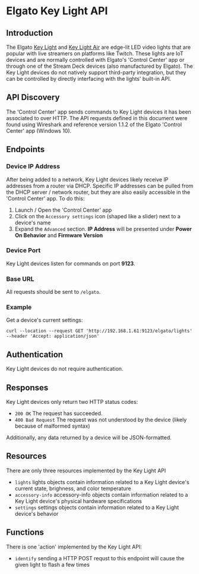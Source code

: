 # Elgato Key Light API

## Introduction
The Elgato [Key Light](https://www.elgato.com/en/gaming/key-light) and [Key Light Air](https://www.elgato.com/en/gaming/key-light-air) are edge-lit LED video lights that are popular with live streamers on platforms like Twitch. These lights are IoT devices and are normally controlled with Elgato's 'Control Center' app or through one of the Stream Deck devices (also manufactured by Elgato). The Key Light devices do not natively support third-party integration, but they can be controlled by directly interfacing with the lights' built-in API.

## API Discovery
The 'Control Center' app sends commands to Key Light devices it has been associated to over HTTP. The API requests defined in this document were found using Wireshark and reference version 1.1.2 of the Elgato 'Control Center' app (Windows 10).

## Endpoints

### Device IP Address
After being added to a network, Key Light devices likely receive IP addresses from a router via DHCP. Specific IP addresses can be pulled from the DHCP server / network router, but they are also easily accessible in the 'Control Center' app. To do this:
1. Launch / Open the 'Control Center' app
2. Click on the `Accessory settings` icon (shaped like a slider) next to a device's name
3. Expand the `Advanced` section. **IP Address** will be presented under **Power On Behavior** and **Firmware Version**

### Device Port
Key Light devices listen for commands on port **9123**.

### Base URL
All requests should be sent to `/elgato`.

### Example
Get a device's current settings:

    curl --location --request GET 'http://192.168.1.61:9123/elgato/lights' --header 'Accept: application/json'

## Authentication
Key Light devices do not require authentication.

## Responses
Key Light devices only return two HTTP status codes:
- `200 OK` The request has succeeded.
- `400 Bad Request` The request was not understood by the device (likely because of malformed syntax)

Additionally, any data returned by a device will be JSON-formatted.

## Resources
There are only three resources implemented by the Key Light API
- `lights` lights objects contain information related to a Key Light device's current state, brighness, and color temperature
- `accessory-info` accessory-info objects contain information related to a Key Light device's physical hardware specifications
- `settings` settings objects contain information related to a Key Light device's behavior

## Functions
There is one 'action' implemented by the Key Light API:
- `identify` sending a HTTP POST requst to this endpoint will cause the given light to flash a few times 
